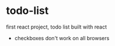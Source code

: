 # todo-list
first react project, todo list built with react

- checkboxes don't work on all browsers
